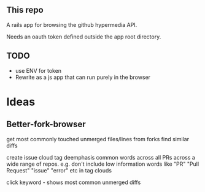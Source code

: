 This repo
---------

A rails app for browsing the github hypermedia API.

Needs an oauth token defined outside the app root directory.

TODO
----

* use ENV for token
* Rewrite as a js app that can run purely in the browser

Ideas
=====


Better-fork-browser
-------------------
get most commonly touched unmerged files/lines from forks
find similar diffs

create issue cloud tag
deemphasis common words across all PRs across a wide range of repos. 
e.g. don't include low information words like "PR" "Pull Request" "issue" "error" etc in tag clouds

click keyword - shows most common unmerged diffs


